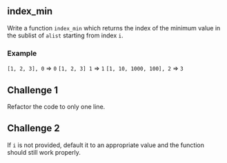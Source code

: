 
## index_min

Write a function `index_min` which returns the index of the minimum value in the sublist  of `alist` starting from index `i`. 

### Example 

`[1, 2, 3], 0` => `0` 
`[1, 2, 3] 1` => `1` 
`[1, 10, 1000, 100], 2` => `3` 

## Challenge 1 

Refactor the code to only one line. 

## Challenge 2 
If `i` is not provided, default it to an appropriate value and the function should still work properly. 


<!--stackedit_data:
eyJoaXN0b3J5IjpbLTE0NzIyMTkzMzFdfQ==
-->